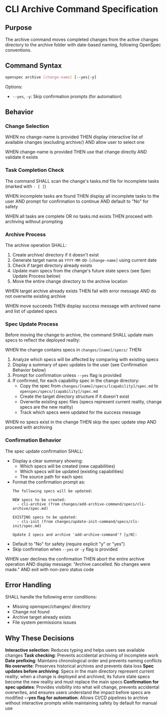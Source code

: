 # CLI Archive Command Specification

## Purpose
The archive command moves completed changes from the active changes directory to the archive folder with date-based naming, following OpenSpec conventions.

## Command Syntax
```bash
openspec archive [change-name] [--yes|-y]
```

Options:
- `--yes`, `-y`: Skip confirmation prompts (for automation)

## Behavior

### Change Selection
WHEN no change-name is provided
THEN display interactive list of available changes (excluding archive/)
AND allow user to select one

WHEN change-name is provided
THEN use that change directly
AND validate it exists

### Task Completion Check
The command SHALL scan the change's tasks.md file for incomplete tasks (marked with `- [ ]`)

WHEN incomplete tasks are found
THEN display all incomplete tasks to the user
AND prompt for confirmation to continue
AND default to "No" for safety

WHEN all tasks are complete OR no tasks.md exists
THEN proceed with archiving without prompting

### Archive Process
The archive operation SHALL:
1. Create archive/ directory if it doesn't exist
2. Generate target name as `YYYY-MM-DD-[change-name]` using current date
3. Check if target directory already exists
4. Update main specs from the change's future state specs (see Spec Update Process below)
5. Move the entire change directory to the archive location

WHEN target archive already exists
THEN fail with error message
AND do not overwrite existing archive

WHEN move succeeds
THEN display success message with archived name and list of updated specs

### Spec Update Process
Before moving the change to archive, the command SHALL update main specs to reflect the deployed reality:

WHEN the change contains specs in `changes/[name]/specs/`
THEN:
1. Analyze which specs will be affected by comparing with existing specs
2. Display a summary of spec updates to the user (see Confirmation Behavior below)
3. Prompt for confirmation unless `--yes` flag is provided
4. If confirmed, for each capability spec in the change directory:
   - Copy the spec from `changes/[name]/specs/[capability]/spec.md` to `openspec/specs/[capability]/spec.md`
   - Create the target directory structure if it doesn't exist
   - Overwrite existing spec files (specs represent current reality, change specs are the new reality)
   - Track which specs were updated for the success message

WHEN no specs exist in the change
THEN skip the spec update step
AND proceed with archiving

### Confirmation Behavior
The spec update confirmation SHALL:
- Display a clear summary showing:
  - Which specs will be created (new capabilities)
  - Which specs will be updated (existing capabilities)
  - The source path for each spec
- Format the confirmation prompt as:
  ```
  The following specs will be updated:
  
  NEW specs to be created:
    - cli-archive (from changes/add-archive-command/specs/cli-archive/spec.md)
  
  EXISTING specs to be updated:
    - cli-init (from changes/update-init-command/specs/cli-init/spec.md)
  
  Update 2 specs and archive 'add-archive-command'? [y/N]:
  ```
- Default to "No" for safety (require explicit "y" or "yes")
- Skip confirmation when `--yes` or `-y` flag is provided

WHEN user declines the confirmation
THEN abort the entire archive operation
AND display message: "Archive cancelled. No changes were made."
AND exit with non-zero status code

## Error Handling

SHALL handle the following error conditions:
- Missing openspec/changes/ directory
- Change not found
- Archive target already exists
- File system permissions issues

## Why These Decisions

**Interactive selection**: Reduces typing and helps users see available changes
**Task checking**: Prevents accidental archiving of incomplete work
**Date prefixing**: Maintains chronological order and prevents naming conflicts
**No overwrite**: Preserves historical archives and prevents data loss
**Spec updates before archiving**: Specs in the main directory represent current reality; when a change is deployed and archived, its future state specs become the new reality and must replace the main specs
**Confirmation for spec updates**: Provides visibility into what will change, prevents accidental overwrites, and ensures users understand the impact before specs are modified
**--yes flag for automation**: Allows CI/CD pipelines to archive without interactive prompts while maintaining safety by default for manual use